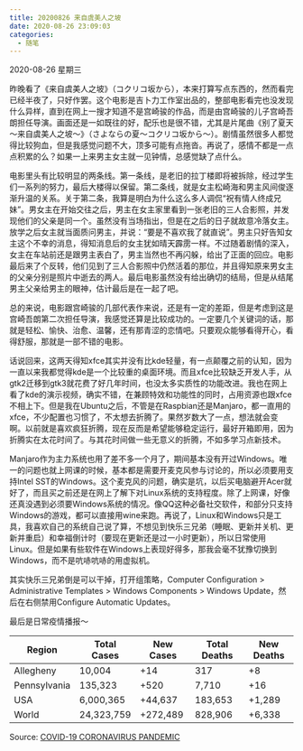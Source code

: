 ```yaml
---
title: 20200826 来自虞美人之坡
date: 2020-08-26 23:09:03
categories:
  - 随笔
---
```

2020-08-26 星期三

昨晚看了《来自虞美人之坡》（コクリコ坂から），本来打算写点东西的，然而看完已经半夜了，只好作罢。这个电影是吉卜力工作室出品的，整部电影看完也没发现什么异样，直到在网上一搜才知道不是宫崎骏的作品，而是由宫崎骏的儿子宫崎吾朗担任导演。画面还是一如既往的好，配乐也是很不错，尤其是片尾曲《别了夏天～来自虞美人之坡～》（さよならの夏～コクリコ坂から～）。剧情虽然很多人都觉得比较狗血，但是我感觉问题不大，顶多可能有点拖沓。再说了，感情不都是一点点积累的么？如果一上来男主女主就一见钟情，总感觉缺了点什么。

电影里头有比较明显的两条线。第一条线，是老旧的拉丁楼即将被拆除，经过学生们一系列的努力，最后大楼得以保留。第二条线，就是女主松崎海和男主风间俊逐渐升温的关系。关于第二条，我算是明白为什么这么多人调侃“祝有情人终成兄妹”。男女主在开始交往之后，男主在女主家里看到一张老旧的三人合影照，并发现他们的父亲是同一个。虽然没有当场指出，但是在之后的日子就故意冷落女主。放学之后女主就当面质问男主，并说：“要是不喜欢我了就直说”。男主只好告知女主这个不幸的消息，得知消息后的女主犹如晴天霹雳一样。不过随着剧情的深入，女主在车站前还是跟男主表白了，男主当然也不再闪躲，给出了正面的回应。电影最后来了个反转，他们见到了三人合影照中仍然活着的那位，并且得知原来男女主的父亲分别是照片中逝去的两人。最后电影虽然没有给出确切的结局，但是从结尾男主父亲给男主的眼神，估计最后是在一起了吧。

总的来说，电影跟宫崎骏的几部代表作来说，还是有一定的差距，但是考虑到这是宫崎吾朗第二次担任导演，我感觉还算是比较成功的。一定要几个关键词的话，那就是轻松、愉快、治愈、温馨，还有那青涩的恋情吧。只要观众能够看得开心，看得舒服，那就是一部不错的电影。

话说回来，这两天得知xfce其实并没有比kde轻量，有一点颠覆之前的认知，因为一直以来我都觉得kde是一个比较重的桌面环境。而且xfce比较缺乏开发人手，从gtk2迁移到gtk3就花费了好几年时间，也没太多实质性的功能改进。我也在网上看了kde的演示视频，确实不错，在兼顾特效和功能性的同时，占用资源也跟xfce不相上下。但是我在Ubuntu之后，不管是在Raspbian还是Manjaro，都一直用的xfce，不少配置也习惯了，不太想去折腾了。果然岁数大了一点，想法就会变啊。以前就是喜欢疯狂折腾，现在反而是希望能够稳定运行，最好开箱即用，因为折腾实在太花时间了。与其花时间做一些无意义的折腾，不如多学习点新技术。

Manjaro作为主力系统也用了差不多一个月了，期间基本没有开过Windows。唯一的问题也就上网课的时候，基本都是需要开麦克风参与讨论的，所以必须要用支持Intel SST的Windows。这个麦克风的问题，确实是坑，以后买电脑避开Acer就好了，而且买之前还是在网上了解下对Linux系统的支持程度。除了上网课，好像还真没遇到必须要Windows系统的情况。像QQ这种必备社交软件，和部分只支持Windows的游戏，都可以直接用wine来跑。再说了，Linux和Windows只是工具，我喜欢自己的系统自己说了算，不想见到快乐三兄弟（睡眠、更新并关机、更新并重启）和幸福倒计时（要现在更新还是过一小时更新），所以日常使用Linux。但是如果有些软件在Windows上表现好得多，那我会毫不犹豫切换到Windows，而不是吭哧吭哧的用虚拟机。

其实快乐三兄弟倒是可以干掉，打开组策略，Computer Configuration > Administrative Templates > Windows Components > Windows Update，然后在右侧禁用Configure Automatic Updates。

最后是日常疫情播报～

| Region       | Total Cases | New Cases | Total Deaths | New Deaths |
|--------------|-------------|-----------|--------------|------------|
| Allegheny    | 10,004      | +14       | 317          | +8         |
| Pennsylvania | 135,323     | +520	     | 7,710        | +16        |
| USA          | 6,000,365   | +44,637	 | 183,653      | +1,289     |
| World        | 24,323,759  | +272,489  | 828,906	    | +6,338     |

Source: [COVID-19 CORONAVIRUS PANDEMIC](https://www.worldometers.info/coronavirus/)